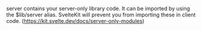 server contains your server-only library code. It can be imported by using the $lib/server alias. SvelteKit will prevent you from importing these in client code.
(https://kit.svelte.dev/docs/server-only-modules)